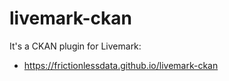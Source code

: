 # livemark-ckan

It's a CKAN plugin for Livemark:
- https://frictionlessdata.github.io/livemark-ckan
